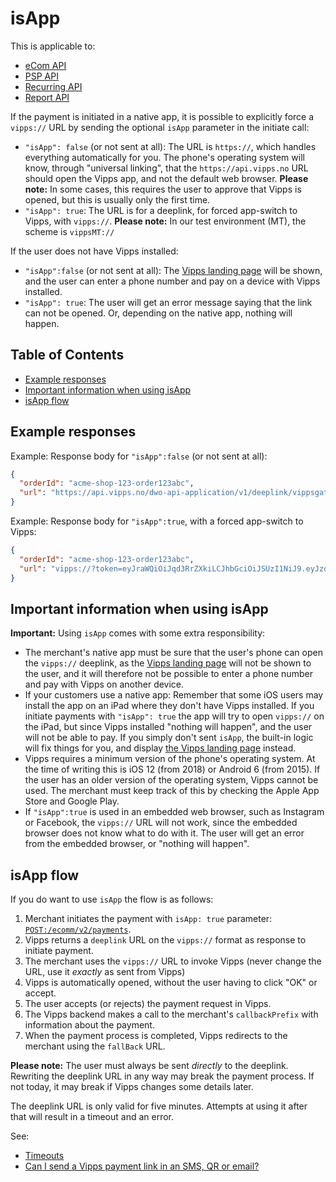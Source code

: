 <!-- START_METADATA
---
title: isApp
pagination_next: null
pagination_prev: null
---
END_METADATA -->

# isApp

This is applicable to:

* [eCom API](https://vippsas.github.io/vipps-developer-docs/docs/APIs/ecom-api/)
* [PSP API](https://vippsas.github.io/vipps-developer-docs/docs/APIs/psp-api/)
* [Recurring API](https://vippsas.github.io/vipps-developer-docs/docs/APIs/recurring-api/)
* [Report API](https://vippsas.github.io/vipps-developer-docs/docs/APIs/report-api)

If the payment is initiated in a native app, it is possible to explicitly force
a `vipps://` URL by sending the optional `isApp` parameter in the initiate call:

* `"isApp": false` (or not sent at all): The URL is `https://`, which handles
  everything automatically for you.
  The phone's operating system will know, through "universal linking", that
  the `https://api.vipps.no` URL should open the Vipps app, and not the default
  web browser.
  **Please note:** In some cases, this requires the user to approve that
  Vipps is opened, but this is usually only the first time.
* `"isApp": true`: The URL is for a deeplink, for forced app-switch to Vipps, with `vipps://`.
  **Please note:** In our test environment (MT), the scheme is `vippsMT://`

If the user does not have Vipps installed:

* `"isApp":false` (or not sent at all): The
   [Vipps landing page](vipps-landing-page.md)
   will be shown, and the user can enter a phone number and pay on a device
   with Vipps installed.
* `"isApp": true`: The user will get an error message saying that the link can
  not be opened. Or, depending on the native app, nothing will happen.


<!-- START_COMMENT -->

## Table of Contents

* [Example responses](#example-responses)
* [Important information when using isApp](#important-information-when-using-isapp)
* [isApp flow](#isapp-flow)

<!-- END_COMMENT -->

## Example responses

Example: Response body for `"isApp":false` (or not sent at all):

```json
{
  "orderId": "acme-shop-123-order123abc",
  "url": "https://api.vipps.no/dwo-api-application/v1/deeplink/vippsgateway?v=2&token=eyJraWQiOiJqd3RrZXkiLC <truncated>"
}
```

Example: Response body for `"isApp":true`, with a forced app-switch to Vipps:

```json
{
  "orderId": "acme-shop-123-order123abc",
  "url": "vipps://?token=eyJraWQiOiJqd3RrZXkiLCJhbGciOiJSUzI1NiJ9.eyJzdWIiO <truncated>"
}
```

## Important information when using isApp

**Important:** Using `isApp` comes with some extra responsibility:

* The merchant's native app must be sure that the user's phone can open the
  `vipps://` deeplink, as the
  [Vipps landing page](vipps-landing-page.md)
  will not be shown to the user, and it will therefore not be possible to
  enter a phone number and pay with Vipps on another device.
* If your customers use a native app: Remember that some iOS users
  may install the app on an iPad where they don't have Vipps installed. If you
  initiate payments with `"isApp": true` the app will try to open `vipps://` on
  the iPad, but since Vipps installed "nothing will happen", and the user will
  not be able to pay. If you simply don't sent `isApp`, the built-in logic will
  fix things for you, and display
  [the Vipps landing page](vipps-landing-page.md)
  instead.
* Vipps requires a minimum version of the phone's operating system. At the time
  of writing this is iOS 12 (from 2018) or Android 6 (from 2015). If the user
  has an older version of the operating system, Vipps cannot be used.
  The merchant must keep track of this by checking the Apple App Store and
  Google Play.
* If `"isApp":true` is used in an embedded web browser, such as
  Instagram or Facebook, the `vipps://` URL will not work, since the
  embedded browser does not know what to do with it.
  The user will get an error from the embedded browser, or "nothing will happen".

## isApp flow

If you do want to use `isApp` the flow is as follows:

1. Merchant initiates the payment with `isApp: true` parameter:
   [`POST:/ecomm/v2/payments`](https://vippsas.github.io/vipps-developer-docs/api/ecom#tag/Vipps-eCom-API/operation/initiatePaymentV3UsingPOST).
2. Vipps returns a `deeplink` URL on the `vipps://` format as response to initiate payment.
3. The merchant uses the `vipps://` URL to invoke Vipps (never change the URL, use it *exactly* as sent from Vipps)
4. Vipps is automatically opened, without the user having to click "OK" or accept.
5. The user accepts (or rejects) the payment request in Vipps.
6. The Vipps backend makes a call to the merchant's `callbackPrefix` with information about the payment.
7. When the payment process is completed, Vipps redirects to the merchant using the `fallBack` URL.

**Please note:** The user must always be sent *directly* to the deeplink.
Rewriting the deeplink URL in any way may break the payment process.
If not today, it may break if Vipps changes some details later.

The deeplink URL is only valid for five minutes.
Attempts at using it after that will result in a timeout and an error.

See:

* [Timeouts](timeouts.md)
* [Can I send a Vipps payment link in an SMS, QR or email?](../faqs/reserve-and-capture-faq.md#can-i-send-a-vipps-payment-link-in-an-sms-qr-or-email)
